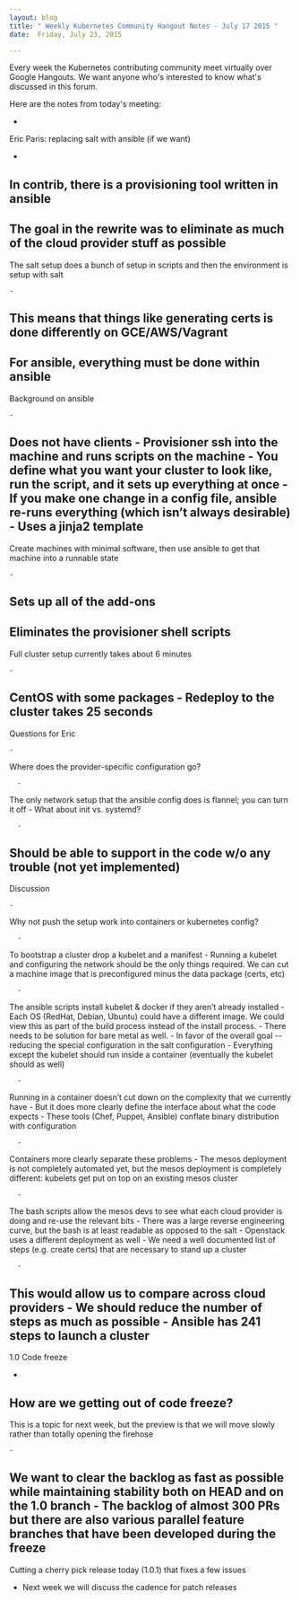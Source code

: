 ```yaml
---
layout: blog
title: " Weekly Kubernetes Community Hangout Notes - July 17 2015 "
date:  Friday, July 23, 2015 

---
```

  

  

Every week the Kubernetes contributing community meet virtually over Google Hangouts. We want anyone who's interested to know what's discussed in this forum.

Here are the notes from today's meeting:

  

- 
Eric Paris: replacing salt with ansible (if we want)

  - 
In contrib, there is a provisioning tool written in ansible
  - 
The goal in the rewrite was to eliminate as much of the cloud provider stuff as possible
  - 
The salt setup does a bunch of setup in scripts and then the environment is setup with salt

    - 
This means that things like generating certs is done differently on GCE/AWS/Vagrant
  - 
For ansible, everything must be done within ansible
  - 
Background on ansible

    - 
Does not have clients
    - 
Provisioner ssh into the machine and runs scripts on the machine
    - 
You define what you want your cluster to look like, run the script, and it sets up everything at once
    - 
If you make one change in a config file, ansible re-runs everything (which isn’t always desirable)
    - 
Uses a jinja2 template
  - 
Create machines with minimal software, then use ansible to get that machine into a runnable state

    - 
Sets up all of the add-ons
  - 
Eliminates the provisioner shell scripts
  - 
Full cluster setup currently takes about 6 minutes

    - 
CentOS with some packages
    - 
Redeploy to the cluster takes 25 seconds
  - 
Questions for Eric

    - 
Where does the provider-specific configuration go?

      - 
The only network setup that the ansible config does is flannel; you can turn it off
    - 
What about init vs. systemd?

      - 
Should be able to support in the code w/o any trouble (not yet implemented)
  - 
Discussion

    - 
Why not push the setup work into containers or kubernetes config?

      - 
To bootstrap a cluster drop a kubelet and a manifest
    - 
Running a kubelet and configuring the network should be the only things required. We can cut a machine image that is preconfigured minus the data package (certs, etc)

      - 
The ansible scripts install kubelet & docker if they aren’t already installed
    - 
Each OS (RedHat, Debian, Ubuntu) could have a different image. We could view this as part of the build process instead of the install process. 
    - 
There needs to be solution for bare metal as well. 
    - 
In favor of the overall goal -- reducing the special configuration in the salt configuration
    - 
Everything except the kubelet should run inside a container (eventually the kubelet should as well)

      - 
Running in a container doesn’t cut down on the complexity that we currently have
      - 
But it does more clearly define the interface about what the code expects
    - 
These tools (Chef, Puppet, Ansible) conflate binary distribution with configuration

      - 
Containers more clearly separate these problems
    - 
The mesos deployment is not completely automated yet, but the mesos deployment is completely different: kubelets get put on top on an existing mesos cluster

      - 
The bash scripts allow the mesos devs to see what each cloud provider is doing and re-use the relevant bits
      - 
There was a large reverse engineering curve, but the bash is at least readable as opposed to the salt
    - 
Openstack uses a different deployment as well
    - 
We need a well documented list of steps (e.g. create certs) that are necessary to stand up a cluster

      - 
This would allow us to compare across cloud providers
      - 
We should reduce the number of steps as much as possible
      - 
Ansible has 241 steps to launch a cluster
- 
1.0 Code freeze

  - 
How are we getting out of code freeze?
  - 
This is a topic for next week, but the preview is that we will move slowly rather than totally opening the firehose

    - 
We want to clear the backlog as fast as possible while maintaining stability both on HEAD and on the 1.0 branch
    - 
The backlog of almost 300 PRs but there are also various parallel feature branches that have been developed during the freeze
  - 
Cutting a cherry pick release today (1.0.1) that fixes a few issues
  - Next week we will discuss the cadence for patch releases
